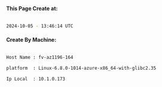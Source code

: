 
   
#### This Page Create at:

```bash

2024-10-05 - 13:46:14 UTC

```

#### Create By Machine:

```bash

Host Name : fv-az1196-164

platform  : Linux-6.8.0-1014-azure-x86_64-with-glibc2.35

Ip Local  : 10.1.0.173

```


